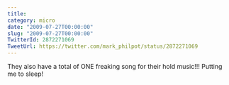 ```yaml
---
title: 
category: micro
date: "2009-07-27T00:00:00"
slug: "2009-07-27T00:00:00"
TwitterId: 2872271069
TweetUrl: https://twitter.com/mark_philpot/status/2872271069
---
```


They also have a total of ONE freaking song for their hold music!!! Putting me
to sleep!
